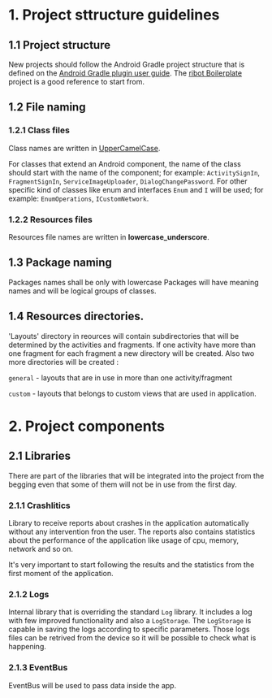# 1. Project sttructure guidelines

## 1.1 Project structure

New projects should follow the Android Gradle project structure that is defined on the [Android Gradle plugin user guide](http://tools.android.com/tech-docs/new-build-system/user-guide#TOC-Project-Structure). The [ribot Boilerplate](https://github.com/ribot/android-boilerplate) project is a good reference to start from.

## 1.2 File naming

### 1.2.1 Class files
Class names are written in [UpperCamelCase](http://en.wikipedia.org/wiki/CamelCase).

For classes that extend an Android component, the name of the class should start with the name of the component; for example: `ActivitySignIn`, `FragmentSignIn`, `ServiceImageUploader`, `DialogChangePassword`.
For other specific kind of classes like enum and interfaces `Enum` and `I` will be used; for example:
`EnumOperations`, `ICustomNetwork`.


### 1.2.2 Resources files

Resources file names are written in __lowercase_underscore__.

## 1.3 Package naming
Packages names shall be only with lowercase
Packages will have meaning names and will be logical groups of classes.

## 1.4 Resources directories.
'Layouts' directory in reources will contain subdirectories that will be determined by the activities and fragments. If one activity have more than one fragment for each fragment a new directory will be created.
Also two more directories will be created :

`general` - layouts that are in use in more than one activity/fragment

`custom` - layouts that belongs to custom views that are used in application.

# 2. Project components

## 2.1 Libraries
There are part of the libraries that will be integrated into the project from the begging even that some of them will not be in use from the first day.

### 2.1.1 Crashlitics
Library to receive reports about crashes in the application automatically without any intervention fron the user.
The reports also contains statistics about the performance of the application like usage of cpu, memory, network and so on.

It's very important to start following the results and the statistics from the first moment of the application.

### 2.1.2 Logs
Internal library that is overriding the standard `Log` library. It includes a log with few improved functionality and also a `LogStorage`. The `LogStorage` is capable in saving the logs according to specific parameters. Those logs files can be retrived from the device so it will be possible to check what is happening.

### 2.1.3 EventBus
EventBus will be used to pass data inside the app.

